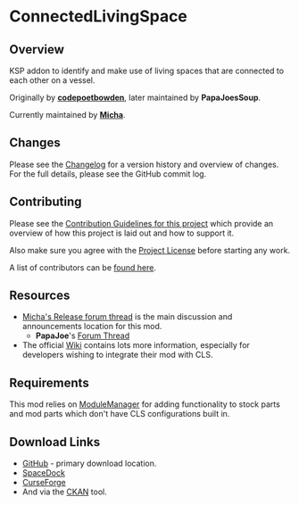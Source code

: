 ConnectedLivingSpace
====================

Overview
--------
KSP addon to identify and make use of living spaces that are connected to each other on a vessel.

Originally by [**codepoetbowden**](https://github.com/codepoetpbowden/ConnectedLivingSpace), later maintained by **PapaJoesSoup**.

Currently maintained by [**Micha**](https://github.com/mwerle/ConnectedLivingSpace).

Changes
-------

Please see the [Changelog](CHANGELOG.md) for a version history and overview of changes. For the full details, please see the GitHub commit log.

Contributing
------------

Please see the [Contribution Guidelines for this project](Source/Contributing.md) which provide an overview of how this project is laid out and how to support it.

Also make sure you agree with the [Project License](License.txt) before starting any work.

A list of contributors can be [found here](CONTRIBUTORS.md).

Resources
---------

 - [Micha's Release forum thread](http://forum.kerbalspaceprogram.com/index.php?showtopic=TODO) is the main discussion and announcements location for this mod.
   - **PapaJoe**'s [Forum Thread](http://forum.kerbalspaceprogram.com/index.php?showtopic=109972)
 - The official [Wiki](https://github.com/codepoetpbowden/ConnectedLivingSpace/wiki) contains lots more information, especially for developers wishing to integrate their mod with CLS.

Requirements
------------

This mod relies on [ModuleManager](https://github.com/sarbian/ModuleManager) for adding functionality to stock parts and mod parts which don't have CLS configurations built in.

Download Links
--------------

 - [GitHub](https://github.com/mwerle/ConnectedLivingSpace/releases) - primary download location.
 - [SpaceDock](https://spacedock.info/mod/TODO)
 - [CurseForge](https://mods.curse.com/ksp-mods/kerbal/TODO)
 - And via the [CKAN](http://forum.kerbalspaceprogram.com/index.php?90246) tool.
